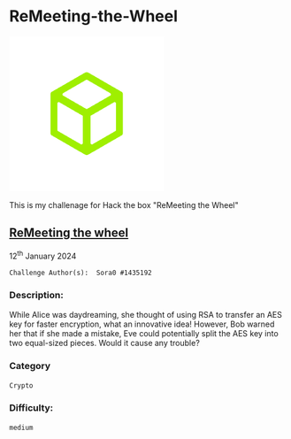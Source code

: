 # ReMeeting-the-Wheel
![HTB logo](HTB_Logo.png)

This is my challenage for Hack the box "ReMeeting the Wheel"


## [ReMeeting the wheel](https://app.hackthebox.com/challenges/remeeting-the-wheel)

12<sup>th</sup> January 2024

```
Challenge Author(s):  Sora0 #1435192
```

### Description:

While Alice was daydreaming, she thought of using RSA to transfer an AES key for faster encryption, what an innovative idea! However, Bob warned her that if she made a mistake, Eve could potentially split the AES key into two equal-sized pieces. Would it cause any trouble?

### Category

`Crypto`

### Difficulty:

`medium`
